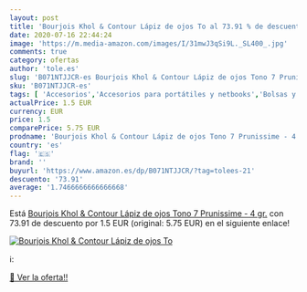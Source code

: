 ```yaml
---
layout: post
title: 'Bourjois Khol & Contour Lápiz de ojos To al 73.91 % de descuento'
date: 2020-07-16 22:44:24
image: 'https://m.media-amazon.com/images/I/31mwJ3qSi9L._SL400_.jpg'
comments: true
category: ofertas
author: 'tole.es'
slug: 'B071NTJJCR-es Bourjois Khol & Contour Lápiz de ojos Tono 7 Prunissime -...'
sku: 'B071NTJJCR-es'
tags: [ 'Accesorios','Accesorios para portátiles y netbooks','Bolsas y fundas para portátiles y netbooks','Informática','Juegos y Accesorios para PC','Mochilas para portátiles y netbooks','Videojuegos','lápiz', ]
actualPrice: 1.5 EUR
currency: EUR
price: 1.5
comparePrice: 5.75 EUR
prodname: 'Bourjois Khol & Contour Lápiz de ojos Tono 7 Prunissime - 4 gr.'
country: 'es'
flag: '🇪🇸'
brand: ''
buyurl: 'https://www.amazon.es/dp/B071NTJJCR/?tag=tolees-21'
descuento: '73.91'
average: '1.7466666666666668'
---
```


Está [Bourjois Khol & Contour Lápiz de ojos Tono 7 Prunissime - 4 gr.](https://www.amazon.es/dp/B071NTJJCR/?tag=tolees-21) con 73.91 de descuento por 1.5 EUR (original: 5.75 EUR) en el siguiente enlace!

[![Bourjois Khol & Contour Lápiz de ojos To](https://m.media-amazon.com/images/I/31mwJ3qSi9L._SL400_.jpg)](https://www.amazon.es/dp/B071NTJJCR/?tag=tolees-21)

ℹ️:


[🛒 Ver la oferta!!](https://www.amazon.es/dp/B071NTJJCR/?tag=tolees-21)
